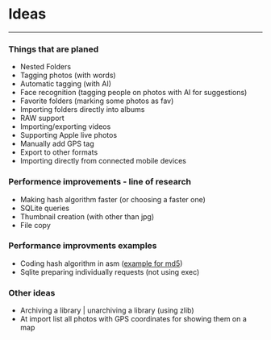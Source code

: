 # Ideas
---------------------------------------------------
### Things that are planed
- Nested Folders
- Tagging photos (with words)
- Automatic tagging (with AI)
- Face recognition (tagging people on photos with AI for suggestions)
- Favorite folders (marking some photos as fav)
- Importing folders directly into albums
- RAW support
- Importing/exporting videos
- Supporting Apple live photos
- Manually add GPS tag
- Export to other formats
- Importing directly from connected mobile devices

### Performence improvements - line of research
- Making hash algorithm faster (or choosing a faster one)
- SQLite queries
- Thumbnail creation (with other than jpg)
- File copy

### Performance improvments examples
- Coding hash algorithm in asm ([example for md5](https://www.nayuki.io/page/fast-md5-hash-implementation-in-x86-assembly))
- Sqlite preparing individually requests (not using exec)

### Other ideas
- Archiving a library | unarchiving a library (using zlib)
- At import list all photos with GPS coordinates for showing them on a map
